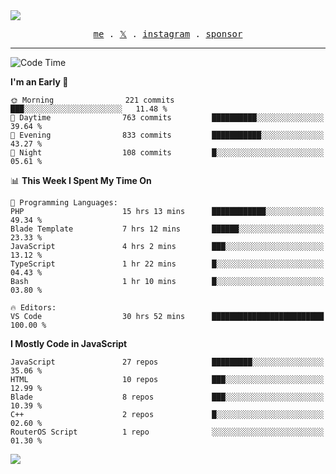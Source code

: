 <img style="bottom: 800px;" src="https://imgur.com/rilHVxA.png"/>
<p align="center">
  <samp>
    <a href="https://fayln.com">me</a> .
    <!-- <a href="https://fayln.com/projects">projects</a> . -->
    <a href="https://go.fayln.com/twitter">𝕏</a> .
    <a href="https://go.fayln.com/instagram">instagram</a> .
<!--     <a href="https://go.fayln.com/polywork">polywork</a> . -->
    <a href="https://github.com/sponsors/faridhnzz">sponsor</a>
  </samp>
</p>

---
<!--START_SECTION:waka-->
![Code Time](http://img.shields.io/badge/Code%20Time-3%2C577%20hrs%2039%20mins-blue)

**I'm an Early 🐤** 

```text
🌞 Morning                221 commits         ███░░░░░░░░░░░░░░░░░░░░░░   11.48 % 
🌆 Daytime                763 commits         ██████████░░░░░░░░░░░░░░░   39.64 % 
🌃 Evening                833 commits         ███████████░░░░░░░░░░░░░░   43.27 % 
🌙 Night                  108 commits         █░░░░░░░░░░░░░░░░░░░░░░░░   05.61 % 
```


📊 **This Week I Spent My Time On** 

```text
💬 Programming Languages: 
PHP                      15 hrs 13 mins      ████████████░░░░░░░░░░░░░   49.34 % 
Blade Template           7 hrs 12 mins       ██████░░░░░░░░░░░░░░░░░░░   23.33 % 
JavaScript               4 hrs 2 mins        ███░░░░░░░░░░░░░░░░░░░░░░   13.12 % 
TypeScript               1 hr 22 mins        █░░░░░░░░░░░░░░░░░░░░░░░░   04.43 % 
Bash                     1 hr 10 mins        █░░░░░░░░░░░░░░░░░░░░░░░░   03.80 % 

🔥 Editors: 
VS Code                  30 hrs 52 mins      █████████████████████████   100.00 % 
```

**I Mostly Code in JavaScript** 

```text
JavaScript               27 repos            █████████░░░░░░░░░░░░░░░░   35.06 % 
HTML                     10 repos            ███░░░░░░░░░░░░░░░░░░░░░░   12.99 % 
Blade                    8 repos             ███░░░░░░░░░░░░░░░░░░░░░░   10.39 % 
C++                      2 repos             █░░░░░░░░░░░░░░░░░░░░░░░░   02.60 % 
RouterOS Script          1 repo              ░░░░░░░░░░░░░░░░░░░░░░░░░   01.30 % 
```




<!--END_SECTION:waka-->

![](https://hit.yhype.me/github/profile?user_id=29797712)
